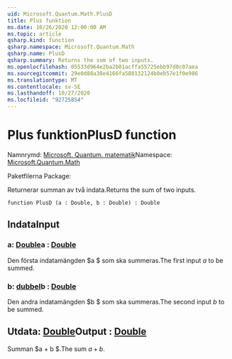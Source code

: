 ```yaml
---
uid: Microsoft.Quantum.Math.PlusD
title: Plus funktion
ms.date: 10/26/2020 12:00:00 AM
ms.topic: article
qsharp.kind: function
qsharp.namespace: Microsoft.Quantum.Math
qsharp.name: PlusD
qsharp.summary: Returns the sum of two inputs.
ms.openlocfilehash: 05533d964e2ba2b01acffa55725ebb97d0c07aea
ms.sourcegitcommit: 29e0d88a30e4166fa580132124b0eb57e1f0e986
ms.translationtype: MT
ms.contentlocale: sv-SE
ms.lasthandoff: 10/27/2020
ms.locfileid: "92725854"
---
```

# <a name="plusd-function"></a><span data-ttu-id="91a22-102">Plus funktion</span><span class="sxs-lookup"><span data-stu-id="91a22-102">PlusD function</span></span>

<span data-ttu-id="91a22-103">Namnrymd: [Microsoft. Quantum. matematik](xref:Microsoft.Quantum.Math)</span><span class="sxs-lookup"><span data-stu-id="91a22-103">Namespace: [Microsoft.Quantum.Math](xref:Microsoft.Quantum.Math)</span></span>

<span data-ttu-id="91a22-104">Paketfilerna [](https://nuget.org/packages/)</span><span class="sxs-lookup"><span data-stu-id="91a22-104">Package: [](https://nuget.org/packages/)</span></span>


<span data-ttu-id="91a22-105">Returnerar summan av två indata.</span><span class="sxs-lookup"><span data-stu-id="91a22-105">Returns the sum of two inputs.</span></span>

```qsharp
function PlusD (a : Double, b : Double) : Double
```


## <a name="input"></a><span data-ttu-id="91a22-106">Indata</span><span class="sxs-lookup"><span data-stu-id="91a22-106">Input</span></span>

### <a name="a--double"></a><span data-ttu-id="91a22-107">a: [Double](xref:microsoft.quantum.lang-ref.double)</span><span class="sxs-lookup"><span data-stu-id="91a22-107">a : [Double](xref:microsoft.quantum.lang-ref.double)</span></span>

<span data-ttu-id="91a22-108">Den första indatamängden $a $ som ska summeras.</span><span class="sxs-lookup"><span data-stu-id="91a22-108">The first input $a$ to be summed.</span></span>


### <a name="b--double"></a><span data-ttu-id="91a22-109">b: [dubbel](xref:microsoft.quantum.lang-ref.double)</span><span class="sxs-lookup"><span data-stu-id="91a22-109">b : [Double](xref:microsoft.quantum.lang-ref.double)</span></span>

<span data-ttu-id="91a22-110">Den andra indatamängden $b $ som ska summeras.</span><span class="sxs-lookup"><span data-stu-id="91a22-110">The second input $b$ to be summed.</span></span>



## <a name="output--double"></a><span data-ttu-id="91a22-111">Utdata: [Double](xref:microsoft.quantum.lang-ref.double)</span><span class="sxs-lookup"><span data-stu-id="91a22-111">Output : [Double](xref:microsoft.quantum.lang-ref.double)</span></span>

<span data-ttu-id="91a22-112">Summan $a + b $.</span><span class="sxs-lookup"><span data-stu-id="91a22-112">The sum $a + b$.</span></span>